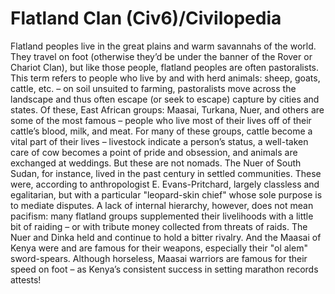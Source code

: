 # Flatland Clan (Civ6)/Civilopedia

Flatland peoples live in the great plains and warm savannahs of the world. They travel on foot (otherwise they’d be under the banner of the Rover or Chariot Clan), but like those people, flatland peoples are often pastoralists. This term refers to people who live by and with herd animals: sheep, goats, cattle, etc. – on soil unsuited to farming, pastoralists move across the landscape and thus often escape (or seek to escape) capture by cities and states. Of these, East African groups: Maasai, Turkana, Nuer, and others are some of the most famous – people who live most of their lives off of their cattle’s blood, milk, and meat. For many of these groups, cattle become a vital part of their lives – livestock indicate a person’s status, a well-taken care of cow becomes a point of pride and obsession, and animals are exchanged at weddings. But these are not nomads. The Nuer of South Sudan, for instance, lived in the past century in settled communities. These were, according to anthropologist E. Evans-Pritchard, largely classless and egalitarian, but with a particular "leopard-skin chief" whose sole purpose is to mediate disputes.
A lack of internal hierarchy, however, does not mean pacifism: many flatland groups supplemented their livelihoods with a little bit of raiding – or with tribute money collected from threats of raids. The Nuer and Dinka held and continue to hold a bitter rivalry. And the Maasai of Kenya were and are famous for their weapons, especially their "ol alem" sword-spears. Although horseless, Maasai warriors are famous for their speed on foot – as Kenya’s consistent success in setting marathon records attests!